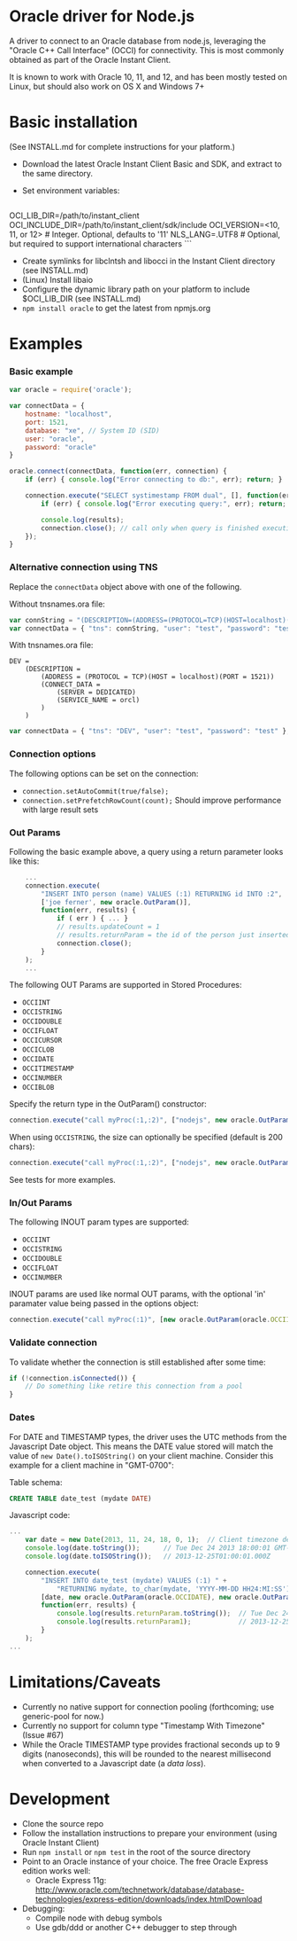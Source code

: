 # Oracle driver for Node.js

A driver to connect to an Oracle database from node.js, leveraging the "Oracle C++ Call Interface" (OCCI)
for connectivity.  This is most commonly obtained as part of the Oracle Instant Client.

It is known to work with Oracle 10, 11, and 12, and has been mostly tested on Linux, but should also work on OS X and
Windows 7+


# Basic installation

(See INSTALL.md for complete instructions for your platform.)

* Download the latest Oracle Instant Client Basic and SDK, and extract to the same directory.
* Set environment variables:

	```
OCI_LIB_DIR=/path/to/instant_client
OCI_INCLUDE_DIR=/path/to/instant_client/sdk/include
OCI_VERSION=<10, 11, or 12> # Integer. Optional, defaults to '11'
NLS_LANG=.UTF8 # Optional, but required to support international characters
	```
* Create symlinks for libclntsh and libocci in the Instant Client directory (see INSTALL.md)
* (Linux) Install libaio
* Configure the dynamic library path on your platform to include $OCI_LIB_DIR (see INSTALL.md)
* `npm install oracle` to get the latest from npmjs.org


# Examples

### Basic example

```javascript
var oracle = require('oracle');

var connectData = {
	hostname: "localhost",
	port: 1521,
	database: "xe", // System ID (SID)
	user: "oracle",
	password: "oracle"
}

oracle.connect(connectData, function(err, connection) {
	if (err) { console.log("Error connecting to db:", err); return; }

	connection.execute("SELECT systimestamp FROM dual", [], function(err, results) {
		if (err) { console.log("Error executing query:", err); return; }

		console.log(results);
		connection.close(); // call only when query is finished executing
	});
}
```

### Alternative connection using TNS
Replace the `connectData` object above with one of the following.

Without tnsnames.ora file:

```javascript
var connString = "(DESCRIPTION=(ADDRESS=(PROTOCOL=TCP)(HOST=localhost)(PORT=1521))(CONNECT_DATA=(SERVER=DEDICATED)(SERVICE_NAME=xe)))";
var connectData = { "tns": connString, "user": "test", "password": "test" };
```
With tnsnames.ora file:

```text
DEV =
	(DESCRIPTION =
		(ADDRESS = (PROTOCOL = TCP)(HOST = localhost)(PORT = 1521))
		(CONNECT_DATA =
			(SERVER = DEDICATED)
			(SERVICE_NAME = orcl)
		)
	)
```

```javascript
var connectData = { "tns": "DEV", "user": "test", "password": "test" };
```

### Connection options

The following options can be set on the connection:

* `connection.setAutoCommit(true/false);`
* `connection.setPrefetchRowCount(count);` Should improve performance with large result sets

### Out Params
Following the basic example above, a query using a return parameter looks like this:

```javascript
	...
	connection.execute(
		"INSERT INTO person (name) VALUES (:1) RETURNING id INTO :2",
		['joe ferner', new oracle.OutParam()],
		function(err, results) {
			if ( err ) { ... } 
			// results.updateCount = 1
			// results.returnParam = the id of the person just inserted
			connection.close();
		}
	);
	...
```

The following OUT Params are supported in Stored Procedures:

* `OCCIINT`
* `OCCISTRING`
* `OCCIDOUBLE`
* `OCCIFLOAT`
* `OCCICURSOR`
* `OCCICLOB`
* `OCCIDATE`
* `OCCITIMESTAMP`
* `OCCINUMBER`
* `OCCIBLOB`

Specify the return type in the OutParam() constructor:

```javascript
connection.execute("call myProc(:1,:2)", ["nodejs", new oracle.OutParam(oracle.OCCISTRING)], ...
```

When using `OCCISTRING`, the size can optionally be specified (default is 200 chars):

```javascript
connection.execute("call myProc(:1,:2)", ["nodejs", new oracle.OutParam(oracle.OCCISTRING, {size: 1000})], ...
```
See tests for more examples.

### In/Out Params
The following INOUT param types are supported:

* `OCCIINT`
* `OCCISTRING`
* `OCCIDOUBLE`
* `OCCIFLOAT`
* `OCCINUMBER`

INOUT params are used like normal OUT params, with the optional 'in' paramater value being passed in the options object:

```javascript
connection.execute("call myProc(:1)", [new oracle.OutParam(oracle.OCCIINT, {in: 42})], ...
```

### Validate connection
To validate whether the connection is still established after some time:

```javascript
if (!connection.isConnected()) {
	// Do something like retire this connection from a pool
}
```

### Dates
For DATE and TIMESTAMP types, the driver uses the UTC methods from the Javascript Date object. This means the DATE
value stored will match the value of `new Date().toISOString()` on your client machine.  Consider this example
for a client machine in "GMT-0700":

Table schema:

```sql
CREATE TABLE date_test (mydate DATE)
```

Javascript code:

```javascript
...
	var date = new Date(2013, 11, 24, 18, 0, 1);  // Client timezone dependent
	console.log(date.toString());      // Tue Dec 24 2013 18:00:01 GMT-0700 (MST)
	console.log(date.toISOString());   // 2013-12-25T01:00:01.000Z

	connection.execute(
		"INSERT INTO date_test (mydate) VALUES (:1) " +
			"RETURNING mydate, to_char(mydate, 'YYYY-MM-DD HH24:MI:SS') INTO :2, :3",
		[date, new oracle.OutParam(oracle.OCCIDATE), new oracle.OutParam(oracle.OCCISTRING)],
		function(err, results) {
			console.log(results.returnParam.toString());  // Tue Dec 24 2013 18:00:01 GMT-0700 (MST)
			console.log(results.returnParam1);            // 2013-12-25 01:00:01
		}
	);
...
```

# Limitations/Caveats

* Currently no native support for connection pooling (forthcoming; use generic-pool for now.)
* Currently no support for column type "Timestamp With Timezone" (Issue #67)
* While the Oracle TIMESTAMP type provides fractional seconds up to 9 digits (nanoseconds), this will be rounded
  to the nearest millisecond when converted to a Javascript date (a _data loss_).

# Development
* Clone the source repo
* Follow the installation instructions to prepare your environment (using Oracle Instant Client)
* Run `npm install` or `npm test` in the root of the source directory
* Point to an Oracle instance of your choice.  The free Oracle Express edition works well:
  * Oracle Express 11g: http://www.oracle.com/technetwork/database/database-technologies/express-edition/downloads/index.htmlDownload
* Debugging:
  * Compile node with debug symbols
  * Use gdb/ddd or another C++ debugger to step through
